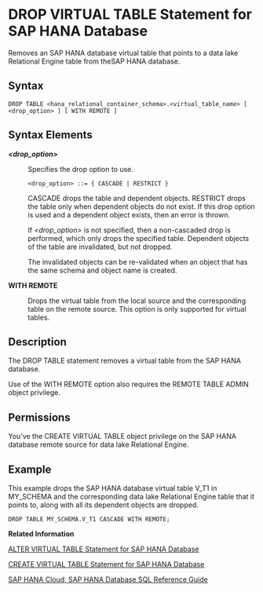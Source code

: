 <!-- loio6a7fe7ed9c6a4e12b494e08ec3f45880 -->

# DROP VIRTUAL TABLE Statement for SAP HANA Database

Removes an SAP HANA database virtual table that points to a data lake Relational Engine table from theSAP HANA database.



<a name="loio6a7fe7ed9c6a4e12b494e08ec3f45880__sql_drop_table_1sql_drop_table_syntax"/>

## Syntax

```
DROP TABLE <hana_relational_container_schema>.<virtual_table_name> [ <drop_option> ] [ WITH REMOTE ]
```



<a name="loio6a7fe7ed9c6a4e12b494e08ec3f45880__sql_drop_table_1sql_drop_table_syntax_elements"/>

## Syntax Elements


<dl>
<dt><b>

*<drop\_option\>*

</b></dt>
<dd>

Specifies the drop option to use.

```
<drop_option> ::= { CASCADE | RESTRICT }
```

CASCADE drops the table and dependent objects. RESTRICT drops the table only when dependent objects do not exist. If this drop option is used and a dependent object exists, then an error is thrown.

If *<drop\_option\>* is not specified, then a non-cascaded drop is performed, which only drops the specified table. Dependent objects of the table are invalidated, but not dropped.

The invalidated objects can be re-validated when an object that has the same schema and object name is created.



</dd><dt><b>

WITH REMOTE

</b></dt>
<dd>

Drops the virtual table from the local source and the corresponding table on the remote source. This option is only supported for virtual tables.



</dd>
</dl>



<a name="loio6a7fe7ed9c6a4e12b494e08ec3f45880__sql_drop_table_1sql_drop_table_description"/>

## Description

The DROP TABLE statement removes a virtual table from the SAP HANA database.

Use of the WITH REMOTE option also requires the REMOTE TABLE ADMIN object privilege.



<a name="loio6a7fe7ed9c6a4e12b494e08ec3f45880__section_opr_ddt_5cb"/>

## Permissions

You’ve the CREATE VIRTUAL TABLE object privilege on the SAP HANA database remote source for data lake Relational Engine.



<a name="loio6a7fe7ed9c6a4e12b494e08ec3f45880__sql_drop_table_1sql_drop_table_examples"/>

## Example

This example drops the SAP HANA database virtual table V\_T1 in MY\_SCHEMA and the corresponding data lake Relational Engine table that it points to, along with all its dependent objects are dropped.

```
DROP TABLE MY_SCHEMA.V_T1 CASCADE WITH REMOTE;
```

**Related Information**  


[ALTER VIRTUAL TABLE Statement for SAP HANA Database](alter-virtual-table-statement-for-sap-hana-database-65ead35.md "Refresh the metadata of an SAP HANA database virtual table that points to a data lake Relational Engine table.")

[CREATE VIRTUAL TABLE Statement for SAP HANA Database](create-virtual-table-statement-for-sap-hana-database-e60ebf8.md "Creates an SAP HANA database virtual table that points to a remote table for data lake Relational Engine.")

[SAP HANA Cloud, SAP HANA Database SQL Reference Guide](https://help.sap.com/viewer/c1d3f60099654ecfb3fe36ac93c121bb/cloud/en-US)

